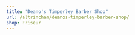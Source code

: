 ```yaml
---
title: "Deano's Timperley Barber Shop"
url: /altrincham/deanos-timperley-barber-shop/
shop: Friseur
---
```

